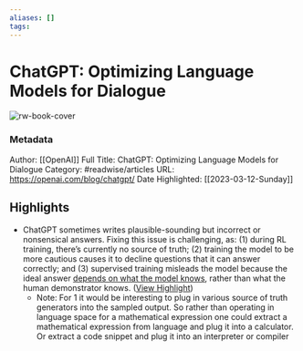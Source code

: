 ```yaml
---
aliases: []
tags:
---
```

# ChatGPT: Optimizing Language Models for Dialogue

![rw-book-cover](https://openai.com/content/images/2022/11/ChatGPT.jpg)
### Metadata
Author: [[OpenAI]]
Full Title: ChatGPT: Optimizing Language Models for Dialogue
Category: #readwise/articles
URL: https://openai.com/blog/chatgpt/
Date Highlighted: [[2023-03-12-Sunday]]

## Highlights
- ChatGPT sometimes writes plausible-sounding but incorrect or nonsensical answers. Fixing this issue is challenging, as: (1) during RL training, there’s currently no source of truth; (2) training the model to be more cautious causes it to decline questions that it can answer correctly; and (3) supervised training misleads the model because the ideal answer [depends on what the model knows](https://www.alignmentforum.org/posts/BgoKdAzogxmgkuuAt/behavior-cloning-is-miscalibrated), rather than what the human demonstrator knows. ([View Highlight](https://read.readwise.io/read/01gvba6e8zgcxyjs5qtf9sws99))
    - Note: For 1 it would be interesting to plug in various source of truth generators into the sampled output. So rather than operating in language space for a mathematical expression one could extract a mathematical expression from language and plug it into a calculator. Or extract a code snippet and plug it into an interpreter or compiler
